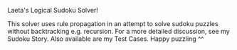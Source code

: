 Laeta's Logical Sudoku Solver!

This solver uses rule propagation in an attempt to solve sudoku puzzles without backtracking e.g. recursion.  For a more detailed discussion, see my Sudoku Story.  Also available are my Test Cases.  Happy puzzling ^^
